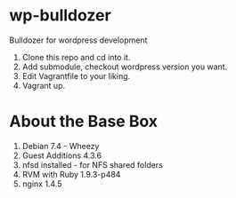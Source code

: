 wp-bulldozer
============

Bulldozer for wordpress development


1. Clone this repo and cd into it.
2. Add submodule, checkout wordpress version you want.
3. Edit Vagrantfile to your liking. 
4. Vagrant up.



About the Base Box
==================
1. Debian 7.4 - Wheezy
2. Guest Additions 4.3.6
3. nfsd installed - for NFS shared folders
4. RVM with Ruby 1.9.3-p484
5. nginx 1.4.5

